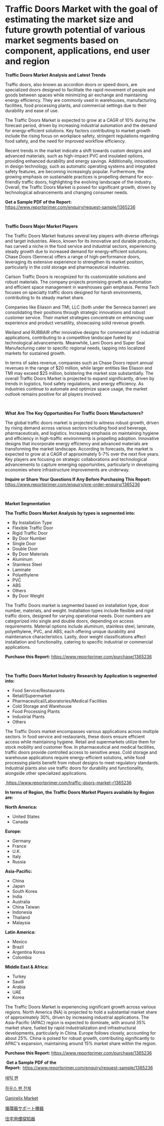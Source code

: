 <p><h1>Traffic Doors Market with the goal of estimating the market size and future growth potential of various market segments based on component, applications, end user and region</h1></p><p><strong>Traffic Doors Market Analysis and Latest Trends</strong></p>
<p><p>Traffic doors, also known as accordion doors or speed doors, are specialized doors designed to facilitate the rapid movement of people and goods between spaces while minimizing air exchange and maintaining energy efficiency. They are commonly used in warehouses, manufacturing facilities, food processing plants, and commercial settings due to their durability and ease of use.</p><p>The Traffic Doors Market is expected to grow at a CAGR of 10% during the forecast period, driven by increasing industrial automation and the demand for energy-efficient solutions. Key factors contributing to market growth include the rising focus on workplace safety, stringent regulations regarding food safety, and the need for improved workflow efficiency. </p><p>Recent trends in the market indicate a shift towards custom designs and advanced materials, such as high-impact PVC and insulated options, providing enhanced durability and energy savings. Additionally, innovations in design technology, such as automatic operating systems and integrated safety features, are becoming increasingly popular. Furthermore, the growing emphasis on sustainable practices is propelling demand for eco-friendly traffic doors, highlighting the evolving landscape of the industry. Overall, the Traffic Doors Market is poised for significant growth, driven by technological advancements and changing consumer needs.</p></p>
<p><strong>Get a Sample PDF of the Report:&nbsp;</strong> <a href="https://www.reportprimer.com/enquiry/request-sample/1365236">https://www.reportprimer.com/enquiry/request-sample/1365236</a></p>
<p>&nbsp;</p>
<p><strong>Traffic Doors Major Market Players</strong></p>
<p><p>The Traffic Doors Market features several key players with diverse offerings and target industries. Aleco, known for its innovative and durable products, has carved a niche in the food service and industrial sectors, experiencing steady growth due to increased demand for energy-efficient solutions. Chase Doors (Senneca) offers a range of high-performance doors, leveraging its extensive experience to strengthen its market position, particularly in the cold storage and pharmaceutical industries.</p><p>Carlson Traffic Doors is recognized for its customizable solutions and robust materials. The company projects promising growth as automation and efficient space management in warehouses gain emphasis. Perma Tech focuses on specialty traffic doors designed for harsh environments, contributing to its steady market share.</p><p>Companies like Eliason and TMI, LLC (both under the Senneca banner) are consolidating their positions through strategic innovations and robust customer service. Their market strategies concentrate on enhancing user experience and product versatility, showcasing solid revenue growth.</p><p>Weiland and RUBBAIR offer innovative designs for commercial and industrial applications, contributing to a competitive landscape fueled by technological advancements. Meanwhile, Lami Doors and Super Seal Manufacturing cater to specific regional needs, tapping into localized markets for sustained growth.</p><p>In terms of sales revenue, companies such as Chase Doors report annual revenues in the range of $20 million, while larger entities like Eliason and TMI may exceed $25 million, bolstering the market size substantially. The overall Traffic Doors Market is projected to expand significantly, driven by trends in logistics, food safety regulations, and energy efficiency. As industries continue to automate and optimize space usage, the market outlook remains positive for all players involved.</p></p>
<p>&nbsp;</p>
<p><strong>What Are The Key Opportunities For Traffic Doors Manufacturers?</strong></p>
<p><p>The global traffic doors market is projected to witness robust growth, driven by rising demand across various sectors including food and beverage, pharmaceuticals, and logistics. Increasing emphasis on maintaining hygiene and efficiency in high-traffic environments is propelling adoption. Innovative designs that incorporate energy efficiency and advanced materials are transforming the market landscape. According to forecasts, the market is expected to grow at a CAGR of approximately 5-7% over the next five years. Key players are focusing on strategic collaborations and technological advancements to capture emerging opportunities, particularly in developing economies where infrastructure improvements are underway.</p></p>
<p><strong>Inquire or Share Your Questions If Any Before Purchasing This Report:</strong> <a href="https://www.reportprimer.com/enquiry/pre-order-enquiry/1365236">https://www.reportprimer.com/enquiry/pre-order-enquiry/1365236</a></p>
<p>&nbsp;</p>
<p><strong>Market Segmentation</strong></p>
<p><strong>The Traffic Doors Market Analysis by types is segmented into:</strong></p>
<p><ul><li>By Installation Type</li><li>Flexible Traffic Door</li><li>Rigid Traffic Door</li><li>By Door Number</li><li>Single Door</li><li>Double Door</li><li>By Door Materials</li><li>Aluminum</li><li>Stainless Steel</li><li>Laminate</li><li>Polyethylene</li><li>PVC</li><li>ABS</li><li>Others</li><li>By Door Weight</li></ul></p>
<p><p>The Traffic Doors market is segmented based on installation type, door number, materials, and weight. Installation types include flexible and rigid traffic doors, designed for varying operational needs. Door numbers are categorized into single and double doors, depending on access requirements. Material options include aluminum, stainless steel, laminate, polyethylene, PVC, and ABS, each offering unique durability and maintenance characteristics. Lastly, door weight classifications affect installation and functionality, catering to specific industrial or commercial applications.</p></p>
<p><strong>Purchase this Report:&nbsp;</strong><a href="https://www.reportprimer.com/purchase/1365236">https://www.reportprimer.com/purchase/1365236</a></p>
<p>&nbsp;</p>
<p><strong>The Traffic Doors Market Industry Research by Application is segmented into:</strong></p>
<p><ul><li>Food Service/Restaurants</li><li>Retail/Supermarket</li><li>Pharmaceutical/Laboratories/Medical Facilities</li><li>Cold Storage and Warehouse</li><li>Food Processing Plants</li><li>Industrial Plants</li><li>Others</li></ul></p>
<p><p>The Traffic Doors market encompasses various applications across multiple sectors. In food service and restaurants, these doors ensure efficient access while maintaining hygiene. Retail and supermarkets utilize them for stock mobility and customer flow. In pharmaceutical and medical facilities, traffic doors provide controlled access to sensitive areas. Cold storage and warehouse applications require energy-efficient solutions, while food processing plants benefit from robust designs to meet regulatory standards. Industrial plants also use traffic doors for durability and functionality, alongside other specialized applications.</p></p>
<p><a href="https://www.reportprimer.com/traffic-doors-market-r1365236">&nbsp;https://www.reportprimer.com/traffic-doors-market-r1365236</a></p>
<p><strong>In terms of Region, the Traffic Doors Market Players available by Region are:</strong></p>
<p>
    <p> <strong> North America: </strong>
        <ul>
            <li>United States</li>
            <li>Canada</li>
        </ul>
        </p> 
    <p> <strong> Europe: </strong>
        <ul>
            <li>Germany</li>
            <li>France</li>
            <li>U.K.</li>
            <li>Italy</li>
            <li>Russia</li>
        </ul>
        </p> 
    <p> <strong> Asia-Pacific: </strong>
        <ul>
            <li>China</li>
            <li>Japan</li>
            <li>South Korea</li>
            <li>India</li>
            <li>Australia</li>
            <li>China Taiwan</li>
            <li>Indonesia</li>
            <li>Thailand</li>
            <li>Malaysia</li>
        </ul>
        </p> 
    <p> <strong> Latin America: </strong>
        <ul>
            <li>Mexico</li>
            <li>Brazil</li>
            <li>Argentina Korea</li>
            <li>Colombia</li>
        </ul>
        </p> 
    <p> <strong> Middle East & Africa: </strong>
        <ul>
            <li>Turkey</li>
            <li>Saudi</li>
            <li>Arabia</li>
            <li>UAE</li>
            <li>Korea</li>
        </ul>
    </p>
    </p>
<p><p>The Traffic Doors Market is experiencing significant growth across various regions. North America (NA) is projected to hold a substantial market share of approximately 30%, driven by increasing industrial applications. The Asia-Pacific (APAC) region is expected to dominate, with around 35% market share, fueled by rapid industrialization and infrastructural developments, particularly in China. Europe follows closely, accounting for about 25%. China is poised for robust growth, contributing significantly to APAC's expansion, maintaining around 15% market share within the region.</p></p>
<p><strong>Purchase this Report: </strong><a href="https://www.reportprimer.com/purchase/1365236">https://www.reportprimer.com/purchase/1365236</a></p>
<p>&nbsp;<strong>Get a Sample PDF of the Report:&nbsp;&nbsp;</strong><a href="https://www.reportprimer.com/enquiry/request-sample/1365236">https://www.reportprimer.com/enquiry/request-sample/1365236</a></p>
<p><strong></strong></p>
<p><p><a href="https://medium.com/@christorpherpfannerstill5436/%EB%8B%A4%EB%9D%BD-%ED%8C%AC-%EC%8B%9C%EC%9E%A5-%EB%B6%84%EC%84%9D-%EB%8F%99%ED%96%A5-%EB%8F%84%EC%A0%84-%EA%B3%BC%EC%A0%9C-%EB%B0%8F-%EB%8F%8C%ED%8C%8C%EA%B5%AC-2024-2031-953482d5be36?postPublishedType=repub">애틱 팬</a></p><p><a href="https://medium.com/@christorpherpfannerstill5436/%EA%B8%80%EB%A1%9C%EB%B2%8C-%EC%A0%84%EC%B2%B4-%EC%A3%BC%ED%83%9D-%ED%8C%AC-%EC%8B%9C%EC%9E%A5-%EC%8B%9C%EC%9E%A5-%EC%A0%90%EC%9C%A0%EC%9C%A8-%EC%8B%9C%EC%9E%A5-%EB%8F%99%ED%96%A5-%EB%B0%8F-%ED%96%A5%ED%9B%84-%EC%84%B1%EC%9E%A5-%ED%83%90%EC%83%89-6493fa633623?postPublishedType=repub">하우스 팬 전체</a></p><p><a href="https://www.linkedin.com/pulse/ganirelix-market2024-2031-industry-insights-investment-ahule?trackingId=ViVMQ5lkSfiQuP5j4FMc7g%3D%3D">Ganirelix Market</a></p><p><a href="https://medium.com/@mm14022023/%E5%BE%AA%E7%92%B0%E6%94%AF%E6%8F%B4%E3%83%87%E3%83%90%E3%82%A4%E3%82%B9%E5%B8%82%E5%A0%B4%E3%81%AE%E9%80%B2%E5%8C%96-%E3%82%B0%E3%83%AD%E3%83%BC%E3%83%90%E3%83%AB%E3%83%88%E3%83%AC%E3%83%B3%E3%83%89%E3%81%A8%E5%9C%B0%E5%9F%9F%E3%81%AE%E3%83%80%E3%82%A4%E3%83%8A%E3%83%9F%E3%82%AF%E3%82%B9-2024%E5%B9%B4-2031%E5%B9%B4-f726b4a44708?postPublishedType=repub">循環器サポート機器</a></p><p><a href="https://medium.com/@mm14022023/%E7%8F%BE%E5%9C%A8%E3%81%8A%E3%82%88%E3%81%B3%E5%B0%86%E6%9D%A5%E3%81%AE%E4%BD%8F%E5%AE%85%E7%94%A8%E7%85%99%E6%8E%A2%E7%9F%A5%E6%A9%9F%E5%B8%82%E5%A0%B4%E3%81%AB%E9%96%A2%E3%81%99%E3%82%8B%E5%B1%95%E6%9C%9B%E3%81%AF%E3%81%A9%E3%81%86%E3%81%AA%E3%81%A3%E3%81%A6%E3%81%84%E3%81%BE%E3%81%99%E3%81%8B-%E5%B8%82%E5%A0%B4%E5%88%86%E6%9E%90%E3%81%A8%E4%BB%8A%E5%BE%8C%E3%81%AE%E6%96%B9%E5%90%91%E6%80%A7-2024%E5%B9%B4-2031%E5%B9%B4-33a71d5fb9d0?postPublishedType=repub">住宅用煙探知器</a></p></p>